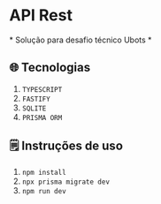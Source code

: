 <h1>
  API Rest
</h1>

<p>* Solução para desafio técnico Ubots *</p>

<h2>
  🌐 Tecnologias
</h2>

1. ```TYPESCRIPT```
2. ```FASTIFY```
3. ```SQLITE```
4. ```PRISMA ORM```

<h2>
  🗒️ Instruções de uso
</h2>

1. ```npm install```
2. ```npx prisma migrate dev```
3. ```npm run dev```
